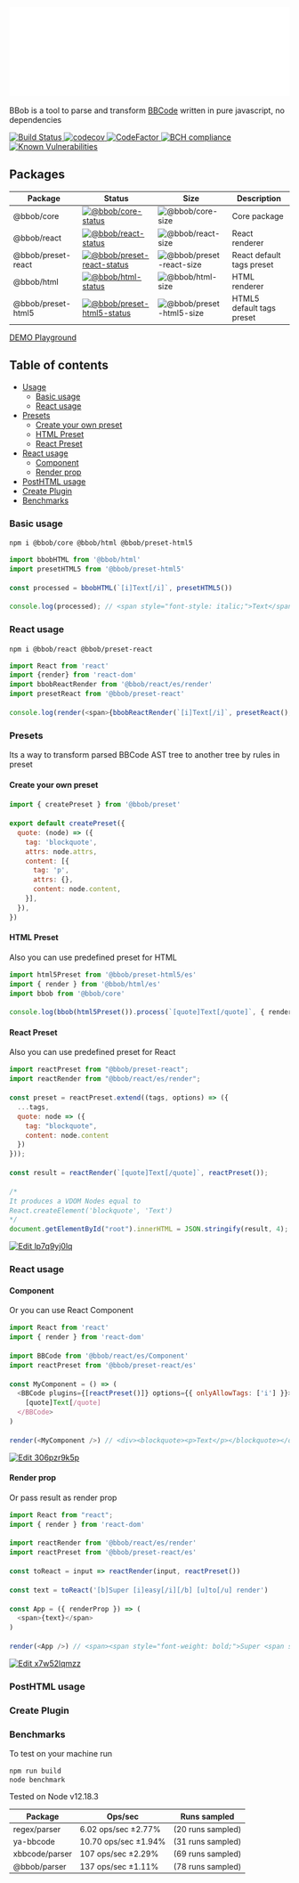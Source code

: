 
<p align="center">
  <img alt="BBob a BBCode processor" src="https://github.com/JiLiZART/bbob/blob/master/.github/logo.png?raw=true" />
</p>

BBob is a tool to parse and transform [BBCode](https://en.wikipedia.org/wiki/BBCode)
written in pure javascript, no dependencies

<a href="https://travis-ci.com/JiLiZART/bbob">
  <img src="https://travis-ci.com/JiLiZART/bbob.svg?branch=master" alt="Build Status">
</a> 
<a href="https://codecov.io/gh/JiLiZART/bbob">
  <img src="https://codecov.io/gh/JiLiZART/bbob/branch/master/graph/badge.svg" alt="codecov">
</a> 
<a href="https://www.codefactor.io/repository/github/jilizart/bbob">
  <img src="https://www.codefactor.io/repository/github/jilizart/bbob/badge" alt="CodeFactor">
</a> 
<a href="https://bettercodehub.com/">
<img src="https://bettercodehub.com/edge/badge/JiLiZART/bbob?branch=master" alt="BCH compliance">
</a> 
<a href="https://snyk.io/test/github/JiLiZART/bbob?targetFile=package.json">
  <img src="https://snyk.io/test/github/JiLiZART/bbob/badge.svg?targetFile=package.json" alt="Known Vulnerabilities">
</a>

## Packages

| Package              | Status                                                     | Size    | Description               |
|----------------------|------------------------------------------------------------|---------|---------------------------|
| @bbob/core           | [![@bbob/core-status]][@bbob/core-package]                 | ![@bbob/core-size] | Core package              |
| @bbob/react          | [![@bbob/react-status]][@bbob/react-package]               | ![@bbob/react-size]  | React renderer            |
| @bbob/preset-react   | [![@bbob/preset-react-status]][@bbob/preset-react-package] | ![@bbob/preset-react-size]  | React default tags preset |
| @bbob/html           | [![@bbob/html-status]][@bbob/html-package]                 | ![@bbob/html-size]  | HTML renderer             |
| @bbob/preset-html5   | [![@bbob/preset-html5-status]][@bbob/preset-html5-package] | ![@bbob/preset-html5-size]  | HTML5 default tags preset |

[@bbob/core-status]: https://img.shields.io/npm/v/@bbob/core.svg
[@bbob/react-status]: https://img.shields.io/npm/v/@bbob/react.svg
[@bbob/preset-react-status]: https://img.shields.io/npm/v/@bbob/preset-react.svg
[@bbob/html-status]: https://img.shields.io/npm/v/@bbob/html.svg
[@bbob/preset-html5-status]: https://img.shields.io/npm/v/@bbob/preset-html5.svg

[@bbob/core-size]: https://badgen.net/bundlephobia/minzip/@bbob/core
[@bbob/react-size]: https://badgen.net/bundlephobia/minzip/@bbob/react
[@bbob/preset-react-size]: https://badgen.net/bundlephobia/minzip/@bbob/preset-react
[@bbob/html-size]: https://badgen.net/bundlephobia/minzip/@bbob/html
[@bbob/preset-html5-size]: https://badgen.net/bundlephobia/minzip/@bbob/preset-html5


[@bbob/core-package]: https://npmjs.com/package/@bbob/core
[@bbob/react-package]: https://npmjs.com/package/@bbob/react
[@bbob/preset-react-package]: https://npmjs.com/package/@bbob/preset-react
[@bbob/html-package]: https://npmjs.com/package/@bbob/html
[@bbob/preset-html5-package]: https://npmjs.com/package/@bbob/preset-html5

[DEMO Playground](https://codepen.io/JiLiZART/full/vzMvpd)

## Table of contents
* [Usage](#usage)
  * [Basic usage](#basic-usage)
  * [React usage](#react-usage)
* [Presets](#presets)
   * [Create your own preset](#create-preset)
   * [HTML Preset](#html-preset)
   * [React Preset](#react-preset)
* [React usage](#react)
   * [Component](#react-component)
   * [Render prop](#react-render)
* [PostHTML usage](#posthtml)
* [Create Plugin](#plugin)
* [Benchmarks](#benchmarks)

### Basic usage <a name="basic-usage"></a>

```shell
npm i @bbob/core @bbob/html @bbob/preset-html5
```

```js
import bbobHTML from '@bbob/html'
import presetHTML5 from '@bbob/preset-html5'

const processed = bbobHTML(`[i]Text[/i]`, presetHTML5())

console.log(processed); // <span style="font-style: italic;">Text</span>
```

### React usage <a name="react-usage"></a>

```shell
npm i @bbob/react @bbob/preset-react
```

```js
import React from 'react'
import {render} from 'react-dom'
import bbobReactRender from '@bbob/react/es/render'
import presetReact from '@bbob/preset-react'

console.log(render(<span>{bbobReactRender(`[i]Text[/i]`, presetReact(), { onlyAllowTags: ['i'], enableEscapeTags: true })}</span>)); // <span><span style="font-style: italic;">Text</span></span>
```

### Presets <a name="basic"></a>

Its a way to transform parsed BBCode AST tree to another tree by rules in preset

#### Create your own preset <a name="create-preset"></a>

```js
import { createPreset } from '@bbob/preset'

export default createPreset({
  quote: (node) => ({
    tag: 'blockquote',
    attrs: node.attrs,
    content: [{
      tag: 'p',
      attrs: {},
      content: node.content,
    }],
  }),
})
```

#### HTML Preset <a name="html-preset"></a>

Also you can use predefined preset for HTML

```js
import html5Preset from '@bbob/preset-html5/es'
import { render } from '@bbob/html/es'
import bbob from '@bbob/core'

console.log(bbob(html5Preset()).process(`[quote]Text[/quote]`, { render }).html) // <blockquote><p>Text</p></blockquote>
```

#### React Preset <a name="react-preset"></a>

Also you can use predefined preset for React

```js
import reactPreset from "@bbob/preset-react";
import reactRender from "@bbob/react/es/render";

const preset = reactPreset.extend((tags, options) => ({
  ...tags,
  quote: node => ({
    tag: "blockquote",
    content: node.content
  })
}));

const result = reactRender(`[quote]Text[/quote]`, reactPreset());

/* 
It produces a VDOM Nodes equal to
React.createElement('blockquote', 'Text')
*/
document.getElementById("root").innerHTML = JSON.stringify(result, 4);
```

[![Edit lp7q9yj0lq](https://codesandbox.io/static/img/play-codesandbox.svg)](https://codesandbox.io/s/lp7q9yj0lq)

### React usage <a name="react"></a>

#### Component <a name="react-component"></a>

Or you can use React Component

```js
import React from 'react'
import { render } from 'react-dom'

import BBCode from '@bbob/react/es/Component'
import reactPreset from '@bbob/preset-react/es'

const MyComponent = () => (
  <BBCode plugins={[reactPreset()]} options={{ onlyAllowTags: ['i'] }}>
    [quote]Text[/quote]
  </BBCode>
)

render(<MyComponent />) // <div><blockquote><p>Text</p></blockquote></div>
```
[![Edit 306pzr9k5p](https://codesandbox.io/static/img/play-codesandbox.svg)](https://codesandbox.io/s/306pzr9k5p)


#### Render prop <a name="react-render"></a>

Or pass result as render prop

```js
import React from "react";
import { render } from 'react-dom'

import reactRender from '@bbob/react/es/render'
import reactPreset from '@bbob/preset-react/es'

const toReact = input => reactRender(input, reactPreset())

const text = toReact('[b]Super [i]easy[/i][/b] [u]to[/u] render')

const App = ({ renderProp }) => (
  <span>{text}</span>
)

render(<App />) // <span><span style="font-weight: bold;">Super <span style="font-style: italic;">easy</span></span> <span style="text-decoration: underline;">to</span> render</span>
```

[![Edit x7w52lqmzz](https://codesandbox.io/static/img/play-codesandbox.svg)](https://codesandbox.io/s/jovial-cohen-bvo08)

### PostHTML usage <a name="posthtml"></a>

### Create Plugin <a name="plugin"></a>

### Benchmarks <a name="benchmarks"></a>

To test on your machine run
```shell
npm run build
node benchmark
```

Tested on Node v12.18.3

| Package              | Ops/sec              | Runs sampled      |
|----------------------|----------------------|-------------------|
| regex/parser         | 6.02 ops/sec ±2.77%  | (20 runs sampled) |
| ya-bbcode            | 10.70 ops/sec ±1.94% | (31 runs sampled) |
| xbbcode/parser       | 107 ops/sec ±2.29%   | (69 runs sampled) |
| @bbob/parser         | 137 ops/sec ±1.11%   | (78 runs sampled) |

